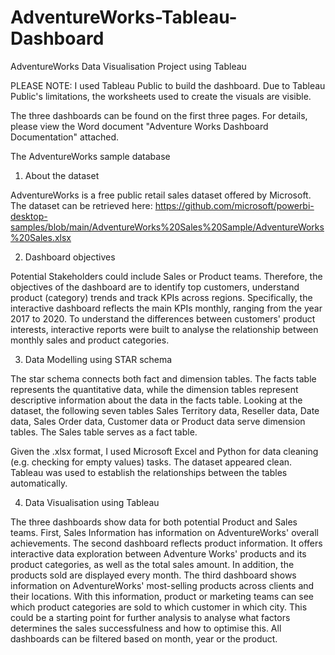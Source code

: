 # AdventureWorks-Tableau-Dashboard

AdventureWorks Data Visualisation Project using Tableau

PLEASE NOTE: I used Tableau Public to build the dashboard. Due to Tableau Public's limitations, the worksheets used to create the visuals are visible.

The three dashboards can be found on the first three pages.
For details, please view the Word document "Adventure Works Dashboard Documentation" attached.

The AdventureWorks sample database

1.	About the dataset

AdventureWorks is a free public retail sales dataset offered by Microsoft. The dataset can be  retrieved here: https://github.com/microsoft/powerbi-desktop-samples/blob/main/AdventureWorks%20Sales%20Sample/AdventureWorks%20Sales.xlsx

2. Dashboard objectives 

Potential Stakeholders could include Sales or Product teams. Therefore, the objectives of the dashboard are to identify top customers, understand product (category) trends and track KPIs across regions. Specifically, the interactive dashboard reflects the main KPIs monthly, ranging from the year 2017 to 2020. To understand the differences between customers' product interests, interactive reports were built to analyse the relationship between monthly sales and product categories.

3. Data Modelling using STAR schema

The star schema connects both fact and dimension tables. The facts table represents the quantitative data, while the dimension tables represent descriptive information about the data in the facts table.  Looking at the dataset, the following seven tables Sales Territory data, Reseller data, Date data, Sales Order data, Customer data or Product data serve dimension tables. The Sales table serves as a fact table.
 

Given the .xlsx format, I used Microsoft Excel and Python for data cleaning (e.g. checking for empty values) tasks. The dataset appeared clean. Tableau was used to establish the relationships between the tables automatically.

 
4. Data Visualisation using Tableau

The three dashboards show data for both potential Product and Sales teams. 
First, Sales Information has information on AdventureWorks' overall achievements. 
The second dashboard reflects product information. It offers interactive data exploration between Adventure Works' products and its product categories, as well as the total sales amount. In addition, the products sold are displayed every month. 
The third dashboard shows information on AdventureWorks' most-selling products across clients and their locations. With this information, product or marketing teams can see which product categories are sold to which customer in which city. This could be a starting point for further analysis to analyse what factors determines the sales successfulness and how to optimise this. All dashboards can be filtered based on month, year or the product.
